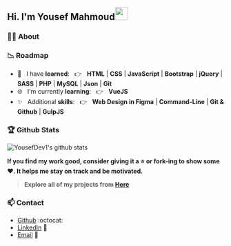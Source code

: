 ## Hi. I'm Yousef Mahmoud<img src="https://raw.githubusercontent.com/iampavangandhi/iampavangandhi/master/gifs/Hi.gif" width="30px">

### :man_technologist: About


### :chart_with_downwards_trend: Roadmap

- :100: &nbsp; I have **learned**: &nbsp; :point_right: &nbsp; **HTML** | **CSS** | **JavaScript** | **Bootstrap** | **jQuery** | **SASS** | **PHP** | **MySQL** | **Json** | **Git**
- 🌐 &nbsp; I'm currently **learning**: &nbsp; :point_right: &nbsp; **VueJS**
- :sparkles: &nbsp; Additional **skills**: &nbsp; :point_right: &nbsp; **Web Design in Figma** | **Command-Line** | **Git & Github** | **GulpJS**

### :trophy: Github Stats

![YousefDev1's github stats](https://github-readme-stats.vercel.app/api?username=YousefDev1&include_all_commits=true&hide=contribs,prs&show_icons=true&theme=tokyonight)

**If you find my work good, consider giving it a :star: or fork-ing to show some :heart:. It helps me stay on track and be motivated.**

> **Explore all of my projects from [Here](https://github.com/YousefDev1)**

### 📫 Contact

- [Github](https://github.com/YousefDev1) :octocat:
- [LinkedIn](https://linkedin.com/in/yousef-dev) 💼
- <a href="mailto:yousef.dev9@gmail.com">Email</a> :email:

